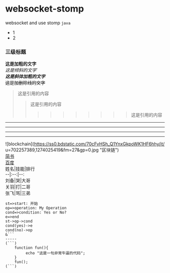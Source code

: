 # websocket-stomp
websocket and use stomp
`java`
* 1
* 2
### 三级标题
**这是加粗的文字**  
*这是倾斜的文字*`  
***这是斜体加粗的文字***  
~~这是加删除线的文字~~  
>这是引用的内容
>>这是引用的内容
>>>>>>>>>>这是引用的内容  
---
----
***
*****
![blockchain](https://ss0.bdstatic.com/70cFvHSh_Q1YnxGkpoWK1HF6hhy/it/
u=702257389,1274025419&fm=27&gp=0.jpg "区块链")  
[简书](http://jianshu.com)  
[百度](http://baidu.com)  
姓名|技能|排行  
--|:--:|--:  
刘备|哭|大哥  
关羽|打|二哥  
张飞|骂|三弟  
```flow  
st=>start: 开始
op=>operation: My Operation
cond=>condition: Yes or No?
e=>end
st->op->cond
cond(yes)->e
cond(no)->op
&```  
-----
(```)
    function fun(){
         echo "这是一句非常牛逼的代码";
    }
    fun();
(```)